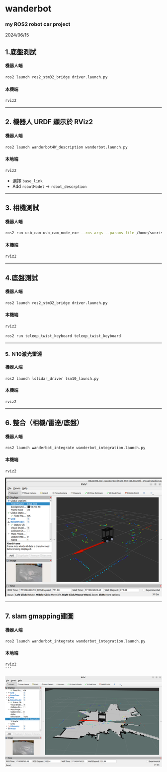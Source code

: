 # wanderbot

### **my ROS2 robot car project**

2024/06/15

## 1.底盤測試

#### 機器人端

````bash
ros2 launch ros2_stm32_bridge driver.launch.py
````

#### 本機端

```bash
rviz2
```

---

## 2. 機器人 URDF 顯示於 RViz2

#### 機器人端

```bash
ros2 launch wanderbot4W_description wanderbot.launch.py
```

#### 本地端

```bash
rviz2
```

- 選擇 `base_link`
- Add `robotModel` -> `robot_descrption`

---

## 3. 相機測試

#### 機器人端

```bash
ros2 run usb_cam usb_cam_node_exe --ros-args --params-file /home/sunrise/wanderbot/src/wanderbot_integrate/camera_config/usb_cam.yaml
```

#### 本機端

```bash
rviz2
```

---

## 4.底盤測試

#### 機器人端

```bash
ros2 launch ros2_stm32_bridge driver.launch.py
```

#### 本機端

```bash
rviz2
```

```bash
ros2 run teleop_twist_keyboard teleop_twist_keyboard
```

---

### 5. Ｎ10激光雷達

#### **機器人端**

```
ros2 launch lslidar_driver lsn10_launch.py
```

#### 本機端

````
rviz2
````

---

## 6. 整合（相機/雷達/底盤）

#### 機器人端

```
ros2 launch wanderbot_integrate wanderbot_integration.launch.py
```

#### 本機端

```
rviz2
```

![1719026964061](images/README/1719026964061.png)

---

## 7. slam gmapping建圖

#### 機器人端

```
ros2 launch wanderbot_integrate wanderbot_integration.launch.py
```

#### 本地端

````
rviz2
```
````

![1719099937220](images/README/1719099937220.png)
